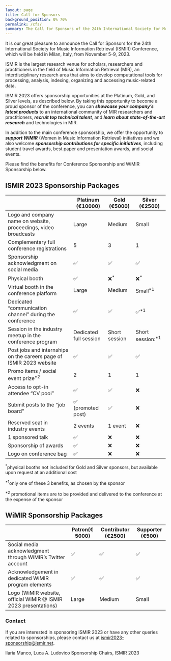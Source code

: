 ```yaml
---
layout: page
title: Call for Sponsors
background_position: 0% 70%
permalink: /cfs/
summary: The Call for Sponsors of the 24th International Society for Music Information Retrieval Conference
---
```


It is our great pleasure to announce the Call for Sponsors for the 24th International Society for Music Information Retrieval (ISMIR) Conference, which will be held in Milan, Italy, from November 5-9, 2023.

ISMIR is the largest research venue for scholars, researchers and practitioners in the field of Music Information Retrieval (MIR), an interdisciplinary research area that aims to develop computational tools for processing, analysis, indexing, organizing and accessing music-related data. 

ISMIR 2023 offers sponsorship opportunities at the Platinum, Gold, and Silver levels, as described below. By taking this opportunity to become a proud sponsor of the conference, you can ***showcase your company’s latest products*** to an international community of MIR researchers and practitioners, ***recruit top technical talent***, and ***learn about state-of-the-art research*** and technologies in MIR.

In addition to the main conference sponsorship, we offer the opportunity to ***support WiMIR*** (Women in Music Information Retrieval) initiatives and we also welcome ***sponsorship contributions for specific initiatives***, including student travel awards, best paper and presentation awards, and social events.

Please find the benefits for Conference Sponsorship and WiMIR  Sponsorship below.

## ISMIR 2023 Sponsorship Packages

|   |Platinum (€10000)| Gold (€5000)  | Silver (€2500)  |  
|---|---|---|---|
| Logo and company name on website, proceedings,  video broadcasts  |  Large | Medium  |  Small | 
| Complementary full conference registrations  |5| 3  |  1 |  
| Sponsorship acknowledgment on social media  |  ✅| ✅ |  ✅| 
| Physical booth | ✅ | ❌<sup>*</sup> |  ❌<sup>*</sup>  | 
| Virtual booth in the conference platform | Large  | Medium  | Small<sup>*1</sup>  | 
| Dedicated “communication channel” during the conference  | ✅   | ✅   |  ✅<sup>*1</sup>  | 
| Session in the industry meetup in the conference program | Dedicated full session  |  Short session | Short session:<sup>*1</sup>  | 
| Post jobs and internships on the careers page of ISMIR 2023 website | ✅  |✅  |  ✅ | 
| Promo items / social event prize<sup>*2</sup>  |  2  | 1 |  1 | 
| Access to opt-in attendee “CV pool”  | ✅  |  ✅  |  ❌| 
| Submit posts to the “job board”  |   ✅ (promoted post) |  ✅ |  ❌ | 
| Reserved seat in industry events |  2 events | 1 event  |  ❌| 
| 1 sponsored talk| ✅  | ❌| ❌  | 
| Sponsorship of awards| ✅ |❌  | ❌  | 
| Logo on conference bag| ✅ |  ❌| ❌ | 


<sup>*</sup>physical booths not included for Gold and Silver sponsors, but available upon request  at an additional cost


<sup>*1</sup>only one of these 3 benefits, as chosen by the sponsor

<sup>*2</sup>  promotional items are to be provided and delivered to the conference at the expense of the sponsor


## WiMIR Sponsorship Packages

|   |Patron(€ 5000)| Contributor (€2500) | Supporter (€500)  |  
|---|---|---|---|
|Social media acknowledgment through WiMIR’s Twitter account |  ✅|  ✅  |   ✅ | 
| Acknowledgement in dedicated WiMIR program elements | ✅| ✅  |   ✅ |  
|Logo (WiMIR website, official WiMIR @ ISMIR 2023 presentations)  | Large | Medium  |  Small | 




### Contact 
If you are interested in sponsoring ISMIR 2023 or have any other queries related to sponsorships, please contact us at [ismir2023-sponsorship@ismir.net](ismir2023-sponsorship@ismir.net).

Ilaria Manco, Luca A. Ludovico
Sponsorship Chairs, ISMIR 2023
